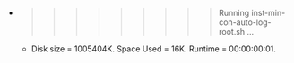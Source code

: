 * >>>>>>>>> Running inst-min-con-auto-log-root.sh ...
  * Disk size = 1005404K. Space Used = 16K. Runtime = 00:00:00:01.
